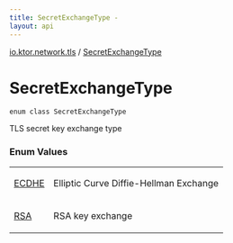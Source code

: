 ```yaml
---
title: SecretExchangeType - 
layout: api
---
```


<div class='api-docs-breadcrumbs'><a href="../index.html">io.ktor.network.tls</a> / <a href="./index.html">SecretExchangeType</a></div>

# SecretExchangeType

<div class="signature"><code><span class="keyword">enum</span> <span class="keyword">class </span><span class="identifier">SecretExchangeType</span></code></div>

TLS secret key exchange type

### Enum Values

<table class="api-docs-table">
<tbody>
<tr>
<td markdown="1">

<a href="-e-c-d-h-e.html">ECDHE</a>


</td>
<td markdown="1">

Elliptic Curve Diffie-Hellman Exchange


</td>
</tr>
<tr>
<td markdown="1">

<a href="-r-s-a.html">RSA</a>


</td>
<td markdown="1">

RSA key exchange


</td>
</tr>
</tbody>
</table>
